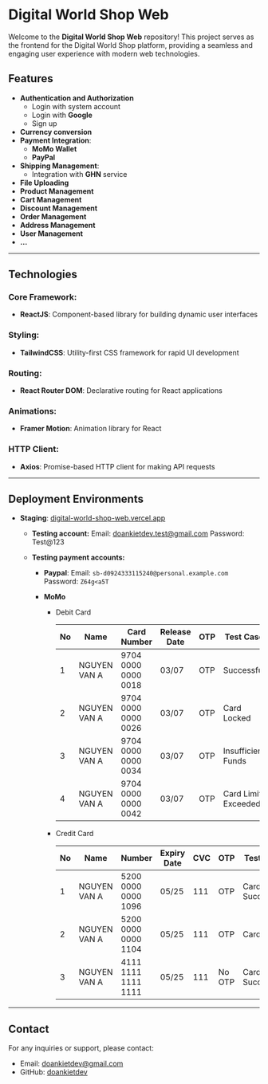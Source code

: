 # Digital World Shop Web

Welcome to the **Digital World Shop Web** repository! This project serves as the frontend for the Digital World Shop platform, providing a seamless and engaging user experience with modern web technologies.

## Features

- **Authentication and Authorization**
  - Login with system account
  - Login with **Google**
  - Sign up
- **Currency conversion**
- **Payment Integration**:
  - **MoMo Wallet**
  - **PayPal**
- **Shipping Management**:
  - Integration with **GHN** service
- **File Uploading**
- **Product Management**
- **Cart Management**
- **Discount Management**
- **Order Management**
- **Address Management**
- **User Management**
- **...**

---

## Technologies

### Core Framework:

- **ReactJS**: Component-based library for building dynamic user interfaces

### Styling:

- **TailwindCSS**: Utility-first CSS framework for rapid UI development

### Routing:

- **React Router DOM**: Declarative routing for React applications

### Animations:

- **Framer Motion**: Animation library for React

### HTTP Client:

- **Axios**: Promise-based HTTP client for making API requests

---

## Deployment Environments

- **Staging**: [digital-world-shop-web.vercel.app](https://digital-world-shop-web.vercel.app/)

  - **Testing account:**
    Email: doankietdev.test@gmail.com
    Password: Test@123
  - **Testing payment accounts:**

    - **Paypal**:
      Email: `sb-d0924333115240@personal.example.com`
      Password: `Z64g<a5T`
    - **MoMo**

      - Debit Card

        | No  | Name         | Card Number         | Release Date | OTP | Test Case           |
        | --- | ------------ | ------------------- | ------------ | --- | ------------------- |
        | 1   | NGUYEN VAN A | 9704 0000 0000 0018 | 03/07        | OTP | Successful          |
        | 2   | NGUYEN VAN A | 9704 0000 0000 0026 | 03/07        | OTP | Card Locked         |
        | 3   | NGUYEN VAN A | 9704 0000 0000 0034 | 03/07        | OTP | Insufficient Funds  |
        | 4   | NGUYEN VAN A | 9704 0000 0000 0042 | 03/07        | OTP | Card Limit Exceeded |

      - Credit Card

        | No  | Name         | Number              | Expiry Date | CVC | OTP    | Test Case       |
        | --- | ------------ | ------------------- | ----------- | --- | ------ | --------------- |
        | 1   | NGUYEN VAN A | 5200 0000 0000 1096 | 05/25       | 111 | OTP    | Card Successful |
        | 2   | NGUYEN VAN A | 5200 0000 0000 1104 | 05/25       | 111 | OTP    | Card failed     |
        | 3   | NGUYEN VAN A | 4111 1111 1111 1111 | 05/25       | 111 | No OTP | Card Successful |

---

## Contact

For any inquiries or support, please contact:

- Email: doankietdev@gmail.com
- GitHub: [doankietdev](https://github.com/doankietdev)
